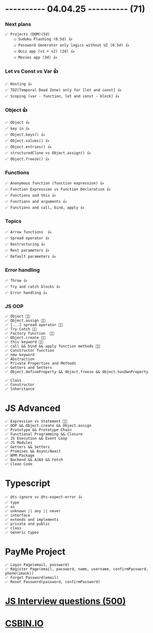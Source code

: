 # ---------- 04.04.25 ---------- (71)

### Next plans

    ✅ Projects (DOM)(5d)
        ☑️ Sudoku Flashing (0.5d) 👍
        ☑️ Password Generator only logics without UI (0.5d) 👍
        ☑️ Quiz app (v1 + v2) (2d) 👍
        ☑️ Movies app (3d) 👍

### Let vs Const vs Var 👍

    ✅ Hosting 👍
    ✅ TDZ(Temporal Dead Zone) only for [let and const] 👍
    ✅ Scoping (var - function, let and const - block) 👍

### Object 👍

    ✅ Object 👍
    ✅ key in 👍
    ✅ Object.keys() 👍
    ✅ Object.values() 👍
    ✅ Object.entries() 👍
    ✅ structuredClone vs Object.assign() 👍
    ✅ Object.freeze() 👍

### Functions

    ✅ Anonymous function (function expression) 👍
    ✅ Function Expression vs Function Declaration 👍
    ✅ Functions and this 👍
    ✅ Functions and arguments 👍
    ✅ Functions and call, bind, apply 👍

### Topics

    ✅ Arrow functions  👍
    ✅ Spread operator 👍
    ✅ Destructuring 👍
    ✅ Rest parameters 👍
    ✅ Default parameters 👍

### Error handling

    ✅ Throw 👍
    ✅ Try and catch blocks 👍
    ✅ Error handling 👍

### JS OOP

    ✅ Object 👍🏻
    ✅ Object.assign 👍🏻
    ✅ [...] spread operator 👍🏻
    ✅ Try Catch 👍🏻
    ✅ Factory function  👍🏻
    ✅ Object.create 👍🏻
    ✅ this keyword 👍🏻
    ✅ call && bind && apply function methods 👍🏻
    ✅ Constructor function
    ✅ new keyword
    ✅ Abstraction
    ✅ Private Properties and Methods
    ✅ Getters and Setters
    ✅ Object.defineProperty && Object.freeze && Object.hasOwnProperty

    ✅ Class
    ✅ Constructor
    ✅ Inheritance

# JS Advanced

    ✅ Expression vs Statement 👍🏻
    ✅ OOP && Object.create && Object.assign
    ✅ Prototype && Prototype Chain
    ✅ Functional Programming && Closure
    ✅ JS Execution && Event Loop
    ✅ JS Modules
    ✅ Getters && Setters
    ✅ Promises && Async/Await
    ✅ NPM Package
    ✅ Backend && AJAX && Fetch
    ✅ Clean Code

# Typescript

    ✅ @ts-ignore vs @ts-expect-error 👍
    ✅ type
    ✅ as
    ✅ unknown || any || never
    ✅ interface
    ✅ extends and implements
    ✅ private and public
    ✅ class
    ✅ Generic types

# PayMe Project

    ✅ Login Page(email, password)
    ✅ Register Page(email, password, name, username, confirmPassword, phone(imask))
    ✅ Forget Password(email)
    ✅ Reset Password(password, confirmPassword)

# [JS Interview questions (500)](https://github.com/sudheerj/javascript-interview-questions)

# [CSBIN.IO](http://csbin.io)
